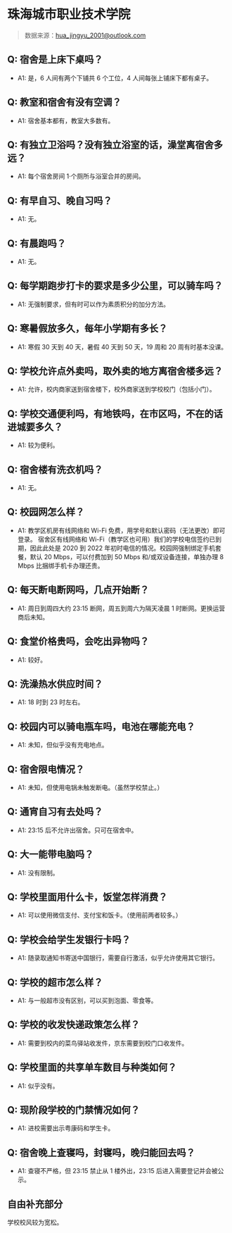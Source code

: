 # 珠海城市职业技术学院

> 数据来源：hua_jingyu_2001@outlook.com

## Q: 宿舍是上床下桌吗？

- A1: 是，6 人间有两个下铺共 6 个工位，4 人间每张上铺床下都有桌子。

## Q: 教室和宿舍有没有空调？

- A1: 宿舍基本都有，教室大多数有。

## Q: 有独立卫浴吗？没有独立浴室的话，澡堂离宿舍多远？

- A1: 每个宿舍房间 1·个厕所与浴室合并的房间。

## Q: 有早自习、晚自习吗？

- A1: 无。

## Q: 有晨跑吗？

- A1: 无。

## Q: 每学期跑步打卡的要求是多少公里，可以骑车吗？

- A1: 无强制要求，但有时可以作为素质积分的加分方法。

## Q: 寒暑假放多久，每年小学期有多长？

- A1: 寒假 30 天到 40 天，暑假 40 天到 50 天，19 周和 20 周有时基本没课。

## Q: 学校允许点外卖吗，取外卖的地方离宿舍楼多远？

- A1: 允许，校内商家送到宿舍楼下，校外商家送到学校校门（包括小门）。

## Q: 学校交通便利吗，有地铁吗，在市区吗，不在的话进城要多久？

- A1: 较为便利。

## Q: 宿舍楼有洗衣机吗？

- A1: 无。

## Q: 校园网怎么样？

- A1: 教学区机房有线网络和 Wi-Fi 免费，用学号和默认密码（无法更改）即可登录。
宿舍区有线网络和 Wi-Fi（教学区也可用）我们的学校电信签约已到期，因此此处是 2020 到 2022 年初时电信的情况。校园网强制绑定手机套餐，默认 20 Mbps，可以付费加到 50 Mbps 和/或双设备连接，单独办理 8 Mbps 比捆绑手机卡办理还贵。

## Q: 每天断电断网吗，几点开始断？

- A1: 周日到周四大约 23:15 断网，周五到周六为隔天凌晨 1 时断网。更换运营商后未知。

## Q: 食堂价格贵吗，会吃出异物吗？

- A1: 较好。

## Q: 洗澡热水供应时间？

- A1: 18 时到 23 时左右。

## Q: 校园内可以骑电瓶车吗，电池在哪能充电？

- A1: 未知，但似乎没有充电地点。

## Q: 宿舍限电情况？

- A1: 未知，但使用电锅未触发断电。（虽然学校禁止。）

## Q: 通宵自习有去处吗？

- A1: 23:15 后不允许出宿舍。只可在宿舍中。

## Q: 大一能带电脑吗？

- A1: 没有限制。

## Q: 学校里面用什么卡，饭堂怎样消费？

- A1: 可以使用微信支付、支付宝和饭卡。（使用前两者较多。）

## Q: 学校会给学生发银行卡吗？

- A1: 随录取通知书寄送中国银行，需要自行激活，似乎允许使用其它银行。

## Q: 学校的超市怎么样？

- A1: 与一般超市没有区别，可以买到泡面、零食等。

## Q: 学校的收发快递政策怎么样？

- A1: 需要到校内的菜鸟驿站收发件，京东需要到校门口收发件。

## Q: 学校里面的共享单车数目与种类如何？

- A1: 似乎没有。

## Q: 现阶段学校的门禁情况如何？

- A1: 进校需要出示粤康码和学生卡。

## Q: 宿舍晚上查寝吗，封寝吗，晚归能回去吗？

- A1: 查寝不严格，但 23:15 禁止从 1 楼外出，23:15 后进入需要登记并会被公示。

## 自由补充部分

学校校风较为宽松。